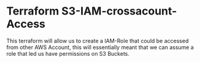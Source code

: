 
# Terraform S3-IAM-crossacount-Access

This terraform will allow us to create a IAM-Role that could be accessed from other AWS Account, this will essentially meant that we can assume a role that led us have permissions on S3 Buckets.

